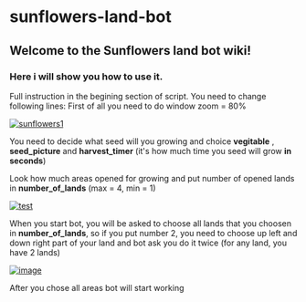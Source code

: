 # sunflowers-land-bot

## Welcome to the **Sunflowers land bot**  wiki!
### Here i will show you how to use it.
Full instruction in the begining section of script. You need to change following lines:
First of all you need to do window zoom = 80% 

<a href="https://ibb.co/rM8VdVR"><img src="https://i.ibb.co/Xp0qYqr/sunflowers1.png" alt="sunflowers1" border="0"></a>

You need to decide what seed will you growing and choice **vegitable** , **seed_picture** and **harvest_timer** (it's how much time you seed will grow **in seconds**)

Look how much areas opened for growing and put number of opened lands in **number_of_lands** (max = 4, min = 1)

<a href="https://ibb.co/527f4Gp"><img src="https://i.ibb.co/DLqSWzc/test.png" alt="test" border="0"></a>

When you start bot, you will be asked to choose all lands that you choosen in **number_of_lands**, so if you put number 2, you need to choose up left and down right part of your land and bot ask you do it twice (for any land, you have 2 lands)


<a href="https://ibb.co/4ZDByQz"><img src="https://i.ibb.co/Y7Kv9rm/image.png" alt="image" border="0"></a>

After you chose all areas bot will start working

